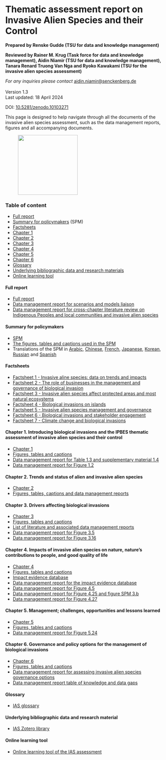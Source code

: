 # Thematic assessment report on Invasive Alien Species and their Control

**Prepared by Renske Gudde (TSU for data and knowledge management)**

**Reviewed by Rainer M. Krug (Task force for data and knowledge management), Aidin Niamir (TSU for data and knowledge management), Tanara Renard Truong Van Nga and Ryoko Kawakami (TSU for the invasive alien species assessment)**

_For any inquiries please contact_ [aidin.niamir@senckenberg.de](mailto:aidin.niamir@senckenberg.de)\
\
Version 1.3\
Last updated: 18 April 2024

DOI: [10.5281/zenodo.10103271](https://zenodo.org/doi/10.5281/zenodo.10103271)

This page is designed to help navigate through all the documents of the invasive alien species assessment, such as the data management reports, figures and all accompanying documents.

<figure><img src="../../.gitbook/assets/2023 COVER_ASSESSMENT_IAS_V8_FINAL.jpg" alt="" width="188"><figcaption></figcaption></figure>

### Table of content

* [Full report](invasive-alien-species-assessment-report.md#full-report)
* [Summary for policymakers](invasive-alien-species-assessment-report.md#summary-for-policymakers) (SPM)
* [Factsheets](invasive-alien-species-assessment-report.md#factsheets)
* [Chapter 1](invasive-alien-species-assessment-report.md#chapter-1.-introducing-biological-invasions-and-the-ipbes-thematic-assessment-of-invasive-alien-spec)
* [Chapter 2](invasive-alien-species-assessment-report.md#chapter-2.-trends-and-status-of-alien-and-invasive-alien-species)
* [Chapter 3](invasive-alien-species-assessment-report.md#chapter-3.-drivers-affecting-biological-invasions)
* [Chapter 4](invasive-alien-species-assessment-report.md#chapter-4.-impacts-of-invasive-alien-species-on-nature-natures-contributions-to-people-and-good-qual)
* [Chapter 5](invasive-alien-species-assessment-report.md#chapter-5.-management-challenges-opportunities-and-lessons-learned)
* [Chapter 6](invasive-alien-species-assessment-report.md#chapter-6.-governance-and-policy-options-for-the-management-of-biological-invasions)
* [Glossary](invasive-alien-species-assessment-report.md#glossary)
* [Underlying bibliographic data and research materials](invasive-alien-species-assessment-report.md#underlying-bibliographic-data-and-research-material)
* [Online learning tool](invasive-alien-species-assessment-report.md#online-learning-tool)

#### **Full report**

* [Full report](https://doi.org/10.5281/zenodo.7430682)
* [Data management report for scenarios and models liaison](https://doi.org/10.5281/zenodo.5706520)
* [Data management report for cross-chapter literature review on Indigenous Peoples and local communities and invasive alien species](https://doi.org/10.5281/zenodo.5760266)

#### **Summary for policymakers**

* [SPM](https://doi.org/10.5281/zenodo.7430692)
* [The figures, tables and captions used in the SPM](https://doi.org/10.5281/zenodo.8045527)
* Translations of the SPM in [Arabic](https://zenodo.org/doi/10.5281/zenodo.11275414), [Chinese](https://zenodo.org/doi/10.5281/zenodo.11275103), [French](https://zenodo.org/doi/10.5281/zenodo.11274695), [Japanese](https://zenodo.org/doi/10.5281/zenodo.10844982), [Korean](https://zenodo.org/doi/10.5281/zenodo.10090349), [Russian](https://zenodo.org/doi/10.5281/zenodo.11275190) and [Spanish](https://zenodo.org/doi/10.5281/zenodo.11274354)

#### **Factsheets**

* [Factsheet 1 - Invasive aline species: data on trends and impacts](https://zenodo.org/doi/10.5281/zenodo.10057013)
* [Factsheet 2 - The role of businesses in the management and governance of biological invasion](https://zenodo.org/doi/10.5281/zenodo.10057025)
* [Factsheet 3 - Invasive alien species affect protected areas and most natural ecosystems](https://zenodo.org/doi/10.5281/zenodo.10057029)
* [Factsheet 4 - Biological invasions on islands](https://zenodo.org/doi/10.5281/zenodo.10057031)
* [Factsheet 5 - Invasive alien species management and governance](https://zenodo.org/doi/10.5281/zenodo.10057035)
* [Factsheet 6 - Biological invasions and stakeholder engagement](https://zenodo.org/doi/10.5281/zenodo.10057037)
* [Factsheet 7 - Climate change and biological invasions](https://zenodo.org/doi/10.5281/zenodo.10408375)

#### **Chapter 1. Introducing biological invasions and the IPBES thematic assessment of invasive alien species and their control**

* [Chapter 1](https://doi.org/10.5281/zenodo.7430723)
* [Figures, tables and captions](https://doi.org/10.5281/zenodo.8041593)
* [Data management report for Table 1.3 and supplementary material 1.4](https://doi.org/10.5281/zenodo.5518254)
* [Data management report for Figure 1.2](https://doi.org/10.5281/zenodo.7560099)

#### **Chapter 2. Trends and status of alien and invasive alien species**

* [Chapter 2](https://doi.org/10.5281/zenodo.7430725)
* [Figures, tables, captions and data management reports](https://doi.org/10.5281/zenodo.7615582)

#### **Chapter 3. Drivers affecting biological invasions**

* [Chapter 3](https://doi.org/10.5281/zenodo.7430727)
* [Figures, tables and captions](https://doi.org/10.5281/zenodo.8045887)
* [List of literature and associated data management reports](https://doi.org/10.5281/zenodo.5529309)
* [Data management report for Figure 3.5](http://doi.org/10.5281/zenodo.7861123)
* [Data management report for Figure 3.16](http://doi.org/10.5281/zenodo.7861139)

#### **Chapter 4. Impacts of invasive alien species on nature, nature’s contributions to people, and good quality of life**

* [Chapter 4](https://doi.org/10.5281/zenodo.7430731)
* [Figures, tables and captions](https://doi.org/10.5281/zenodo.8046326)
* [Impact evidence database](https://doi.org/10.5281/zenodo.5706616)
* [Data management report for the impact evidence database](https://doi.org/10.5281/zenodo.5766069)
* [Data management report for Figure 4.5](https://doi.org/10.5281/zenodo.5762737)
* [Data management report for Figure 4.25 and figure SPM 3.b](https://doi.org/10.5281/zenodo.7857828)
* [Data management report for Figure 4.27](https://doi.org/10.5281/zenodo.8231570)

#### **Chapter 5. Management; challenges, opportunities and lessons learned**

* [Chapter 5](https://doi.org/10.5281/zenodo.7430733)
* [Figures, tables and captions](https://doi.org/10.5281/zenodo.8046424)
* [Data management report for Figure 5.24](https://doi.org/10.5281/zenodo.7858651)

#### **Chapter 6. Governance and policy options for the management of biological invasions**

* [Chapter 6](https://doi.org/10.5281/zenodo.7430747)
* [Figures, tables and captions](https://doi.org/10.5281/zenodo.8046442)
* [Data management report for assessing invasive alien species governance options](https://doi.org/10.5281/zenodo.5762739)
* [Data management report table of knowledge and data gaps](https://doi.org/10.5281/zenodo.7840018)

#### Glossary

* [IAS glossary](https://zenodo.org/doi/10.5281/zenodo.10990924)

#### Underlying bibliographic data and research material

* [IAS Zotero library](https://www.zotero.org/groups/2352922/ipbes\_ias)

#### Online learning tool

* [Online learning tool of the IAS assessment](https://www.ipbes.net/ias/learning)
